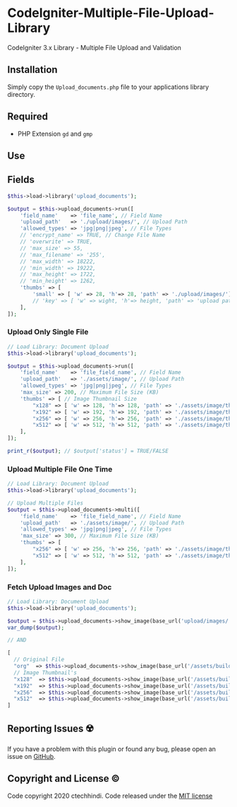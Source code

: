 # CodeIgniter-Multiple-File-Upload-Library
CodeIgniter 3.x Library - Multiple File Upload and Validation

## Installation

Simply copy the `Upload_documents.php` file to your applications library directory.

## Required

* PHP Extension `gd` and `gmp`

## Use

## Fields

```php
$this->load->library('upload_documents');

$output = $this->upload_documents->run([
    'field_name'    => 'file_name', // Field Name
    'upload_path'   => './upload/images/', // Upload Path
    'allowed_types' => 'jpg|png|jpeg', // File Types
    // 'encrypt_name' => TRUE, // Change File Name
    // 'overwrite' => TRUE,
    // 'max_size' => 55,
    // 'max_filename' => '255',
    // 'max_width' => 18222,
    // 'min_width' => 19222,
    // 'max_height' => 1722,
    // 'min_height' => 1262,
    'thumbs' => [
        'small' => [ 'w' => 28, 'h'=> 28, 'path' => './upload/images/'],
        // 'key' => [ 'w' => wight, 'h'=> height, 'path' => 'upload path'],
    ],
]);
```

### Upload Only Single File

```php
// Load Library: Document Upload
$this->load->library('upload_documents');

$output = $this->upload_documents->run([
    'field_name'    => 'file_field_name', // Field Name
    'upload_path'   => './assets/image/', // Upload Path
    'allowed_types' => 'jpg|png|jpeg', // File Types
    'max_size' => 200, // Maximum File Size (KB)
    'thumbs' => [ // Image Thumbnail Size
        "x128" => [ 'w' => 128, 'h'=> 128, 'path' => './assets/image/thumb/'],
        "x192" => [ 'w' => 192, 'h'=> 192, 'path' => './assets/image/thumb/'],
        "x256" => [ 'w' => 256, 'h'=> 256, 'path' => './assets/image/thumb/'],
        "x512" => [ 'w' => 512, 'h'=> 512, 'path' => './assets/image/thumb/'],
    ],
]);

print_r($output); // $output['status'] = TRUE/FALSE
```

### Upload Multiple File One Time

```php
// Load Library: Document Upload
$this->load->library('upload_documents');

// Upload Multiple Files
$output = $this->upload_documents->multi([
    'field_name'    => 'file_field_name', // Field Name
    'upload_path'   => './assets/image/', // Upload Path
    'allowed_types' => 'jpg|png|jpeg', // File Types
    'max_size' => 300, // Maximum File Size (KB)
    'thumbs' => [
        "x256" => [ 'w' => 256, 'h'=> 256, 'path' => './assets/image/thumb/'],
        "x512" => [ 'w' => 512, 'h'=> 512, 'path' => './assets/image/thumb/'],
    ],
]);
```

### Fetch Upload Images and Doc

```php
// Load Library: Document Upload
$this->load->library('upload_documents');

$output = $this->upload_documents->show_image(base_url('upload/images/'), 'file_name.png', 'key');
var_dump($output);

// AND

[
  // Original File
  "org"  => $this->upload_documents->show_image(base_url('/assets/building/'), $fileName),
  // Image Thumbnail's
  "x128"  => $this->upload_documents->show_image(base_url('/assets/building/thumb/'), $fileName, 'x128'),
  "x192"  => $this->upload_documents->show_image(base_url('/assets/building/thumb/'), $fileName, 'x192'),
  "x256"  => $this->upload_documents->show_image(base_url('/assets/building/thumb/'), $fileName, 'x256'),
  "x512"  => $this->upload_documents->show_image(base_url('/assets/building/thumb/'), $fileName, 'x512'),
]
```

## Reporting Issues ☢️

If you have a problem with this plugin or found any bug, please open an issue on [GitHub](https://github.com/ctechhindi/CodeIgniter-Multiple-File-Upload-Library/issues).

## Copyright and License ©️

Code copyright 2020 ctechhindi. Code released under the [MIT license](http://www.opensource.org/licenses/MIT)
